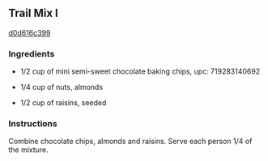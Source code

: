 ## Trail Mix I

[d0d616c399](http://www.kraftrecipes.com/recipes/trail-mix-i-59178.aspx)

### Ingredients

 - 1/2 cup of mini semi-sweet chocolate baking chips, upc: 719283140692

 - 1/4 cup of nuts, almonds

 - 1/2 cup of raisins, seeded

### Instructions

Combine chocolate chips, almonds and raisins. Serve each person 1/4 of the mixture.
